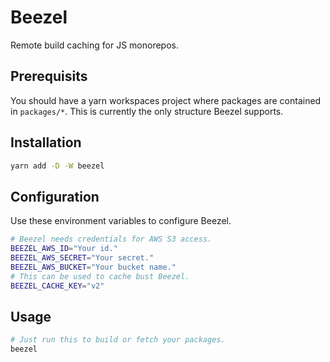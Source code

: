 # Beezel

Remote build caching for JS monorepos.

## Prerequisits

You should have a yarn workspaces project where packages are contained in `packages/*`.
This is currently the only structure Beezel supports.

## Installation

```bash
yarn add -D -W beezel
```

## Configuration

Use these environment variables to configure Beezel.

```bash
# Beezel needs credentials for AWS S3 access.
BEEZEL_AWS_ID="Your id."
BEEZEL_AWS_SECRET="Your secret."
BEEZEL_AWS_BUCKET="Your bucket name."
# This can be used to cache bust Beezel.
BEEZEL_CACHE_KEY="v2"
```

## Usage

```bash
# Just run this to build or fetch your packages.
beezel
```

